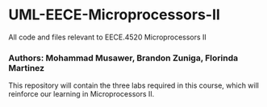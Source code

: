 # UML-EECE-Microprocessors-II
All code and files relevant to EECE.4520 Microprocessors II

### Authors: Mohammad Musawer, Brandon Zuniga, Florinda Martinez

This repository will contain the three labs required in this course, which will reinforce our learning in Microprocessors II.
